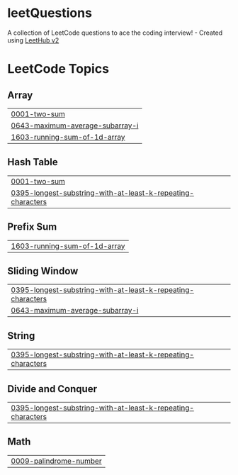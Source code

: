 # leetQuestions
A collection of LeetCode questions to ace the coding interview! - Created using [LeetHub v2](https://github.com/arunbhardwaj/LeetHub-2.0)

<!---LeetCode Topics Start-->
# LeetCode Topics
## Array
|  |
| ------- |
| [0001-two-sum](https://github.com/Aryaranjan13/leetQuestions/tree/master/0001-two-sum) |
| [0643-maximum-average-subarray-i](https://github.com/Aryaranjan13/leetQuestions/tree/master/0643-maximum-average-subarray-i) |
| [1603-running-sum-of-1d-array](https://github.com/Aryaranjan13/leetQuestions/tree/master/1603-running-sum-of-1d-array) |
## Hash Table
|  |
| ------- |
| [0001-two-sum](https://github.com/Aryaranjan13/leetQuestions/tree/master/0001-two-sum) |
| [0395-longest-substring-with-at-least-k-repeating-characters](https://github.com/Aryaranjan13/leetQuestions/tree/master/0395-longest-substring-with-at-least-k-repeating-characters) |
## Prefix Sum
|  |
| ------- |
| [1603-running-sum-of-1d-array](https://github.com/Aryaranjan13/leetQuestions/tree/master/1603-running-sum-of-1d-array) |
## Sliding Window
|  |
| ------- |
| [0395-longest-substring-with-at-least-k-repeating-characters](https://github.com/Aryaranjan13/leetQuestions/tree/master/0395-longest-substring-with-at-least-k-repeating-characters) |
| [0643-maximum-average-subarray-i](https://github.com/Aryaranjan13/leetQuestions/tree/master/0643-maximum-average-subarray-i) |
## String
|  |
| ------- |
| [0395-longest-substring-with-at-least-k-repeating-characters](https://github.com/Aryaranjan13/leetQuestions/tree/master/0395-longest-substring-with-at-least-k-repeating-characters) |
## Divide and Conquer
|  |
| ------- |
| [0395-longest-substring-with-at-least-k-repeating-characters](https://github.com/Aryaranjan13/leetQuestions/tree/master/0395-longest-substring-with-at-least-k-repeating-characters) |
## Math
|  |
| ------- |
| [0009-palindrome-number](https://github.com/Aryaranjan13/leetQuestions/tree/master/0009-palindrome-number) |
<!---LeetCode Topics End-->